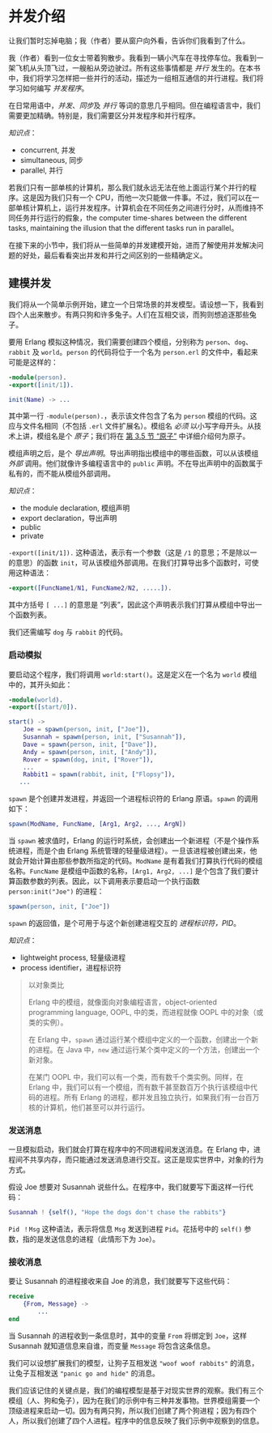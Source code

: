 # 并发介绍


让我们暂时忘掉电脑；我（作者）要从窗户向外看，告诉你们我看到了什么。


我（作者）看到一位女士带着狗散步。我看到一辆小汽车在寻找停车位。我看到一架飞机从头顶飞过，一艘船从旁边驶过。所有这些事情都是 *并行* 发生的。在本书中，我们将学习怎样把一些并行的活动，描述为一组相互通信的并行进程。我们将学习如何编写 *并发程序*。


在日常用语中，*并发*、*同步*及 *并行* 等词的意思几乎相同。但在编程语言中，我们需要更加精确。特别是，我们需要区分并发程序和并行程序。

*知识点*：

- concurrent, 并发
- simultaneous, 同步
- parallel, 并行


若我们只有一部单核的计算机，那么我们就永远无法在他上面运行某个并行的程序。这是因为我们只有一个 CPU，而他一次只能做一件事。不过，我们可以在一部单核计算机上，运行并发程序。计算机会在不同任务之间进行分时，从而维持不同任务并行运行的假象，the computer time-shares between the different tasks, maintaining the illusion that the different tasks run in parallel。


在接下来的小节中，我们将从一些简单的并发建模开始，进而了解使用并发解决问题的好处，最后看看突出并发和并行之间区别的一些精确定义。


## 建模并发


我们将从一个简单示例开始，建立一个日常场景的并发模型。请设想一下，我看到四个人出来散步。有两只狗和许多兔子。人们在互相交谈，而狗则想追逐那些兔子。


要用 Erlang 模拟这种情况，我们需要创建四个模组，分别称为 `person`、`dog`、`rabbit` 及 `world`。`person` 的代码将位于一个名为 `person.erl` 的文件中，看起来可能是这样的：


```erlang
-module(person). 
-export([init/1]).

init(Name) -> ...
```


其中第一行 `-module(person).`，表示该文件包含了名为 `person` 模组的代码。这应与文件名相同（不包括 `.erl` 文件扩展名）。模组名 *必须* 以小写字母开头。从技术上讲，模组名是个 *原子*；我们将在 [第 3.5 节 “原子”](../part-ii/Ch03-basic_concepts.md#原子) 中详细介绍何为原子。


模组声明之后，是个 *导出声明*。导出声明指出模组中的哪些函数，可以从该模组 *外部* 调用。他们就像许多编程语言中的 `public` 声明。不在导出声明中的函数属于私有的，而不能从模组外部调用。

*知识点*：

- the module declaration, 模组声明
- export declaration，导出声明
- public
- private


`-export([init/1]).` 这种语法，表示有一个参数（这是 `/1` 的意思；不是除以一 的意思）的函数 `init`，可从该模组外部调用。在我们打算导出多个函数时，可使用这种语法：


```erlang
-export([FuncName1/N1, FuncName2/N2, .....]).
```

其中方括号 `[ ...]` 的意思是 “列表”，因此这个声明表示我们打算从模组中导出一个函数列表。

我们还需编写 `dog` 与 `rabbit` 的代码。


### 启动模拟


要启动这个程序，我们将调用 `world:start()`。这是定义在一个名为 `world` 模组中的，其开头如此：


```erlang
-module(world). 
-export([start/0]).

start() ->
    Joe = spawn(person, init, ["Joe"]),
    Susannah = spawn(person, init, ["Susannah"]),
    Dave = spawn(person, init, ["Dave"]),
    Andy = spawn(person, init, ["Andy"]),
    Rover = spawn(dog, init, ["Rover"]),
    ...
    Rabbit1 = spawn(rabbit, init, ["Flopsy"]),
   ...
```

`spawn` 是个创建并发进程，并返回一个进程标识符的 Erlang 原语。`spawn` 的调用如下：


```erlang
spawn(ModName, FuncName, [Arg1, Arg2, ..., ArgN])
```

当 `spawn` 被求值时，Erlang 的运行时系统，会创建出一个新进程（不是个操作系统进程，而是个由 Erlang 系统管理的轻量级进程）。一旦该进程被创建出来，他就会开始计算由那些参数所指定的代码。`ModName` 是有着我们打算执行代码的模组名称。`FuncName` 是模组中函数的名称，`[Arg1, Arg2, ...]` 是个包含了我们要计算函数参数的列表。因此，以下调用表示要启动一个执行函数 `person:init("Joe")` 的进程：


```erlang
spawn(person, init, ["Joe"])
```


`spawn` 的返回值，是个可用于与这个新创建进程交互的 *进程标识符，PID*。


*知识点*：

- lightweight process, 轻量级进程
- process identifier，进程标识符


> 以对象类比
>
> Erlang 中的模组，就像面向对象编程语言，object-oriented programming language, OOPL, 中的类，而进程就像 OOPL 中的对象（或类的实例）。
>
> 在 Erlang 中，`spawn` 通过运行某个模组中定义的一个函数，创建出一个新的进程。在 Java 中，`new` 通过运行某个类中定义的一个方法，创建出一个新对象。
>
> 在某门 OOPL 中，我们可以有一个类，而有数千个类实例。同样，在 Erlang 中，我们可以有一个模组，而有数千甚至数百万个执行该模组中代码的进程。所有 Erlang 的进程，都并发且独立执行，如果我们有一台百万核的计算机，他们甚至可以并行运行。 



### 发送消息


一旦模拟启动，我们就会打算在程序中的不同进程间发送消息。在 Erlang 中，进程间不共享内存，而只能通过发送消息进行交互。这正是现实世界中，对象的行为方式。


假设 Joe 想要对 Susannah 说些什么。在程序中，我们就要写下面这样一行代码：

```erlang
Susannah ! {self(), "Hope the dogs don't chase the rabbits"}
```


`Pid ！Msg` 这种语法，表示将信息 `Msg` 发送到进程 `Pid`。花括号中的 `self()` 参数，指的是发送信息的进程（此情形下为 `Joe`）。


### 接收消息

要让 Susannah 的进程接收来自 Joe 的消息，我们就要写下这些代码：


```erlang
receive
    {From, Message} ->
        ...
end
```


当 Susannah 的进程收到一条信息时，其中的变量 `From` 将绑定到 `Joe`，这样 Susannah 就知道信息来自谁，而变量 `Message` 将包含这条信息。


我们可以设想扩展我们的模型，让狗子互相发送 `"woof woof rabbits"` 的消息，让兔子互相发送 `"panic go and hide"` 的消息。


我们应该记住的关键点是，我们的编程模型是基于对现实世界的观察。我们有三个模组（人、狗和兔子），因为在我们的示例中有三种并发事物。世界模组需要一个顶级进程来启动一切。因为有两只狗，所以我们创建了两个狗进程；因为有四个人，所以我们创建了四个人进程。程序中的信息反映了我们示例中观察到的信息。
